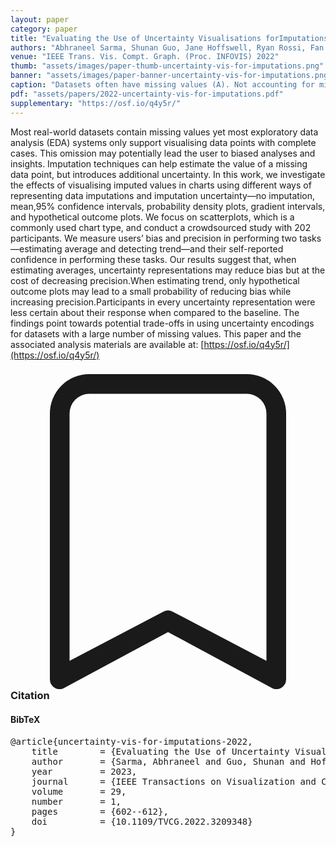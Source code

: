 ```yaml
---
layout: paper
category: paper
title: "Evaluating the Use of Uncertainty Visualisations forImputations of Data Missing At Random in Scatterplots"
authors: "Abhraneel Sarma, Shunan Guo, Jane Hoffswell, Ryan Rossi, Fan Du, Eunyee Koh, Matthew Kay"
venue: "IEEE Trans. Vis. Compt. Graph. (Proc. INFOVIS) 2022"
thumb: "assets/images/paper-thumb-uncertainty-vis-for-imputations.png"
banner: "assets/images/paper-banner-uncertainty-vis-for-imputations.png"
caption: "Datasets often have missing values (A). Not accounting for missing values in data can often lead to incorrect conclusions when performing common visualisation tasks such as mean or trend estimation (B). We can use various statistical methods to impute estimates for the missing values in the data, which may provide the necessary information required for correct inference (C). We use six different visual representations to present imputation and associated uncertainty information in charts (D), and measure how analysts may perform in mean or trend estimation tasks (E)"
pdf: "assets/papers/2022-uncertainty-vis-for-imputations.pdf"
supplementary: "https://osf.io/q4y5r/"
---
```


<!-- abstract -->

Most real-world datasets contain missing values yet most exploratory data analysis (EDA) systems only support visualising data points with complete cases. This omission may potentially lead the user to biased analyses and insights. Imputation techniques can help estimate the value of a missing data point, but introduces additional uncertainty. In this work, we investigate the effects of visualising imputed values in charts using different ways of representing data imputations and imputation uncertainty—no imputation, mean,95% confidence intervals, probability density plots, gradient intervals, and hypothetical outcome plots. We focus on scatterplots, which is a commonly used chart type, and conduct a crowdsourced study with 202 participants. We measure users’ bias and precision in performing two tasks—estimating average and detecting trend—and their self-reported confidence in performing these tasks. Our results suggest that, when estimating averages, uncertainty representations may reduce bias but at the cost of decreasing precision.When estimating trend, only hypothetical outcome plots may lead to a small probability of reducing bias while increasing precision.Participants in every uncertainty representation were less certain about their response when compared to the baseline. The findings point towards potential trade-offs in using uncertainty encodings for datasets with a large number of missing values. This paper and the associated analysis materials are available at: [https://osf.io/q4y5r/](https://osf.io/q4y5r/)

<h3><svg xmlns="http://www.w3.org/2000/svg" fill="currentColor" class="bi bi-bookmark" viewBox="0 0 16 16">
  <path d="M2 2a2 2 0 0 1 2-2h8a2 2 0 0 1 2 2v13.5a.5.5 0 0 1-.777.416L8 13.101l-5.223 2.815A.5.5 0 0 1 2 15.5V2zm2-1a1 1 0 0 0-1 1v12.566l4.723-2.482a.5.5 0 0 1 .554 0L13 14.566V2a1 1 0 0 0-1-1H4z"/>
</svg> Citation</h3>
<div class="bibtex">
<!-- bibtex -->
<h4>BibTeX</h4>
<pre>
@article{uncertainty-vis-for-imputations-2022,
	title        = {Evaluating the Use of Uncertainty Visualisations for Imputations of Data Missing At Random in Scatterplots},
	author       = {Sarma, Abhraneel and Guo, Shunan and Hoffswell, Jane and Rossi, Ryan and Du, Fan and Koh, Eunyee and Kay, Matthew},
	year         = 2023,
	journal      = {IEEE Transactions on Visualization and Computer Graphics},
	volume       = 29,
	number       = 1,
	pages        = {602--612},
	doi          = {10.1109/TVCG.2022.3209348}
}
</pre>
</div>
